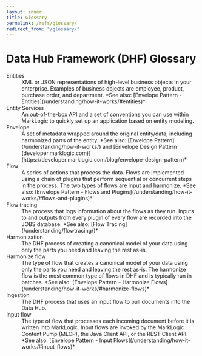 ```yaml
---
layout: inner
title: Glossary
permalink: /refs/glossary/
redirect_from: "/glossary/"
---
```


# Data Hub Framework (DHF) Glossary

<dl>

<dt>Entities</dt>
<dd>XML or JSON representations of high-level business objects in your enterprise. Examples of business objects are employee, product, purchase order, and department.
*See also: [Envelope Pattern - Entities](/understanding/how-it-works/#entities)*
</dd>

<dt>Entity Services</dt>
<dd>An out-of-the-box API and a set of conventions you can use within MarkLogic to quickly set up an application based on entity modeling.
</dd>

<dt>Envelope</dt>
<dd>A set of metadata wrapped around the original entity/data, including harmonized parts of the entity.
*See also: [Envelope Pattern](/understanding/how-it-works/) and [Envelope Design Pattern (developer.marklogic.com)](https://developer.marklogic.com/blog/envelope-design-pattern)*
</dd>

<dt>Flow</dt>
<dd>A series of actions that process the data. Flows are implemented using a chain of plugins that perform sequential or concurrent steps in the process. The two types of flows are input and harmonize. *See also: [Envelope Pattern - Flows and Plugins](/understanding/how-it-works/#flows-and-plugins)*
</dd>

<dt>Flow tracing</dt>
<dd>The process that logs information about the flows as they run. Inputs to and outputs from every plugin of every flow are recorded into the JOBS database. *See also: [Flow Tracing](/understanding/flowtracing/)*
</dd>

<dt>Harmonization</dt>
<dd>The DHF process of creating a canonical model of your data using only the parts you need and leaving the rest as-is.
</dd>

<dt>Harmonize flow</dt>
<dd>The type of flow that creates a canonical model of your data using only the parts you need and leaving the rest as-is. The harmonize flow is the most common type of flows in DHF and is typically run in batches.
*See also: [Envelope Pattern - Harmonize Flows](/understanding/how-it-works/#harmonize-flows)*
</dd>

<dt>Ingestion</dt>
<dd>The DHF process that uses an input flow to pull documents into the Data Hub.
</dd>

<dt>Input flow</dt>
<dd>The type of flow that processes each incoming document before it is written into MarkLogic. Input flows are invoked by the MarkLogic Content Pump (MLCP), the Java Client API, or the REST Client API.
*See also: [Envelope Pattern - Input Flows](/understanding/how-it-works/#input-flows)*
</dd>

<!-- BUGBUG: Uncomment after DHFPROD-1213 is resolved.
<dt>Provenance and Lineage</dt>
<dd>The DHF process that ensures that the data can be traced back to its origin and that the source data is preserved.
</dd>
-->

</dl>
